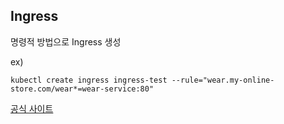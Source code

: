 ## Ingress 

명령적 방법으로 Ingress 생성

ex) 
```
kubectl create ingress ingress-test --rule="wear.my-online-store.com/wear*=wear-service:80"
```

[공식 사이트](https://kubernetes.io/ko/docs/concepts/services-networking/ingress/)
